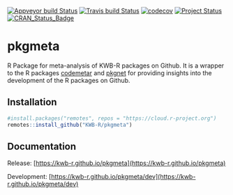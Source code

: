 [![Appveyor build Status](https://ci.appveyor.com/api/projects/status/github/KWB-R/pkgmeta?branch=master&svg=true)](https://ci.appveyor.com/project/KWB-R/pkgmeta/branch/master)
[![Travis build Status](https://travis-ci.org/KWB-R/pkgmeta.svg?branch=master)](https://travis-ci.org/KWB-R/pkgmeta)
[![codecov](https://codecov.io/github/KWB-R/pkgmeta/branch/master/graphs/badge.svg)](https://codecov.io/github/KWB-R/pkgmeta)
[![Project Status](https://img.shields.io/badge/lifecycle-experimental-orange.svg)](https://www.tidyverse.org/lifecycle/#experimental)
[![CRAN_Status_Badge](https://www.r-pkg.org/badges/version/pkgmeta)](https://cran.r-project.org/package=pkgmeta)

# pkgmeta

R Package for meta-analysis of KWB-R packages
on Github. It is a wrapper to the R packages [codemetar](http://codemeta.github.io/codemetar/) and [pkgnet](http://uptakeopensource.github.io/pkgnet/)
for providing insights into the development of the R packages on
Github.

## Installation

```r
#install.packages("remotes", repos = "https://cloud.r-project.org")
remotes::install_github("KWB-R/pkgmeta")
```

## Documentation

Release: [https://kwb-r.github.io/pkgmeta](https://kwb-r.github.io/pkgmeta)

Development: [https://kwb-r.github.io/pkgmeta/dev](https://kwb-r.github.io/pkgmeta/dev)
